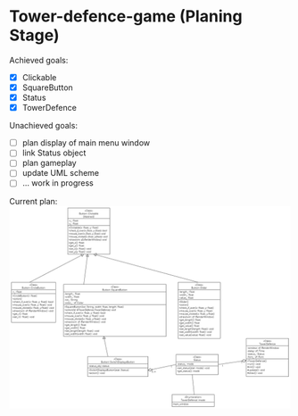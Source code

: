 # Tower-defence-game (Planing Stage)

Achieved goals:
- [x] Clickable
- [x] SquareButton
- [x] Status
- [x] TowerDefence

Unachieved goals:

- [ ] plan display of main menu window
- [ ] link Status object
- [ ] plan gameplay
- [ ] update UML scheme
- [ ] ... work in progress

Current plan:
![](https://github.com/MichalMichniak/Tower-defence-game/blob/b36a0d1ec1a454596c8f52cdda6687bf9da11200/Diagram%202023-04-11%2022-00-36.png)
